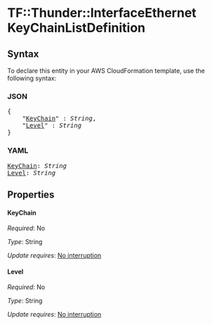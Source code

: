 # TF::Thunder::InterfaceEthernet KeyChainListDefinition

## Syntax

To declare this entity in your AWS CloudFormation template, use the following syntax:

### JSON

<pre>
{
    "<a href="#keychain" title="KeyChain">KeyChain</a>" : <i>String</i>,
    "<a href="#level" title="Level">Level</a>" : <i>String</i>
}
</pre>

### YAML

<pre>
<a href="#keychain" title="KeyChain">KeyChain</a>: <i>String</i>
<a href="#level" title="Level">Level</a>: <i>String</i>
</pre>

## Properties

#### KeyChain

_Required_: No

_Type_: String

_Update requires_: [No interruption](https://docs.aws.amazon.com/AWSCloudFormation/latest/UserGuide/using-cfn-updating-stacks-update-behaviors.html#update-no-interrupt)

#### Level

_Required_: No

_Type_: String

_Update requires_: [No interruption](https://docs.aws.amazon.com/AWSCloudFormation/latest/UserGuide/using-cfn-updating-stacks-update-behaviors.html#update-no-interrupt)

